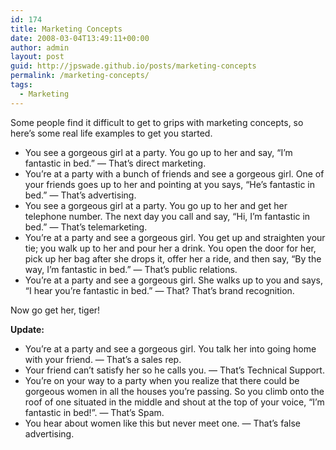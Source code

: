 ```yaml
---
id: 174
title: Marketing Concepts
date: 2008-03-04T13:49:11+00:00
author: admin
layout: post
guid: http://jpswade.github.io/posts/marketing-concepts
permalink: /marketing-concepts/
tags:
  - Marketing
---
```

<p class="lead">
  Some people find it difficult to get to grips with marketing concepts, so here&#8217;s some real life examples to get you started.
</p>

<!--more-->

  * You see a gorgeous girl at a party. You go up to her and say, &#8220;I&#8217;m fantastic in bed.&#8221; &#8212; That&#8217;s direct marketing.
  * You&#8217;re at a party with a bunch of friends and see a gorgeous girl. One of your friends goes up to her and pointing at you says, &#8220;He&#8217;s fantastic in bed.&#8221; &#8212; That&#8217;s advertising.
  * You see a gorgeous girl at a party. You go up to her and get her telephone number. The next day you call and say, &#8220;Hi, I&#8217;m fantastic in bed.&#8221; &#8212; That&#8217;s telemarketing.
  * You&#8217;re at a party and see a gorgeous girl. You get up and straighten your tie; you walk up to her and pour her a drink. You open the door for her, pick up her bag after she drops it, offer her a ride, and then say, &#8220;By the way, I&#8217;m fantastic in bed.&#8221; &#8212; That&#8217;s public relations.
  * You&#8217;re at a party and see a gorgeous girl. She walks up to you and says, &#8220;I hear you&#8217;re fantastic in bed.&#8221; &#8212; That? That&#8217;s brand recognition.

Now go get her, tiger!

**Update:**

  * You&#8217;re at a party and see a gorgeous girl. You talk her into going home with your friend. &#8212; That&#8217;s a sales rep.
  * Your friend can&#8217;t satisfy her so he calls you. &#8212; That&#8217;s Technical Support.
  * You&#8217;re on your way to a party when you realize that there could be gorgeous women in all the houses you&#8217;re passing. So you climb onto the roof of one situated in the middle and shout at the top of your voice, &#8220;I&#8217;m fantastic in bed!&#8221;. &#8212; That&#8217;s Spam.
  * You hear about women like this but never meet one. &#8212; That&#8217;s false advertising.